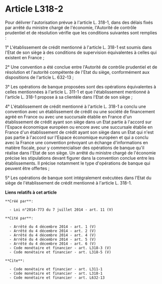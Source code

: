 # Article L318-2

Pour délivrer l'autorisation prévue à l'article L. 318-1, dans des délais fixés par arrêté du ministre chargé de l'économie,
l'Autorité de contrôle prudentiel et de résolution vérifie que les conditions suivantes sont remplies : 

1° L'établissement de crédit mentionné à l'article L. 318-1 est soumis dans l'Etat de son siège à des conditions de
supervision équivalentes à celles qui existent en France ; 

2° Une convention a été conclue entre l'Autorité de contrôle prudentiel et de résolution et l'autorité compétente de l'Etat
du siège, conformément aux dispositions de l'article L. 632-13 ; 

3° Les opérations de banque proposées sont des opérations équivalentes à celles mentionnées à l'article L. 311-1 et que
l'établissement mentionné à l'article L. 318-1 propose à sa clientèle dans l'Etat de son siège ; 

4° L'établissement de crédit mentionné à l'article L. 318-1 a conclu une convention avec un établissement de crédit ou une
société de financement agréé en France ou avec une succursale établie en France d'un établissement de crédit ayant son siège
dans un Etat partie à l'accord sur l'Espace économique européen ou encore avec une succursale établie en France d'un
établissement de crédit ayant son siège dans un Etat qui n'est pas partie à l'accord sur l'Espace économique européen et qui
a conclu avec la France une convention prévoyant un échange d'informations en matière fiscale, pour y commercialiser des
opérations de banque qu'il réalise dans l'Etat de son siège. Un arrêté du ministre chargé de l'économie précise les
stipulations devant figurer dans la convention conclue entre les établissements. Il précise notamment le type d'opérations de
banque qui peuvent être offertes ; 

5° Les opérations de banque sont intégralement exécutées dans l'Etat du siège de l'établissement de crédit mentionné à
l'article L. 318-1.

**Liens relatifs à cet article**

	**Créé par**:

	  - Loi n°2014-773 du 7 juillet 2014 - art. 11 (V)

	**Cité par**:

	  - Arrêté du 4 décembre 2014 - art. 1 (V)
	  - Arrêté du 4 décembre 2014 - art. 2 (V)
	  - Arrêté du 4 décembre 2014 - art. 4 (V)
	  - Arrêté du 4 décembre 2014 - art. 5 (V)
	  - Arrêté du 4 décembre 2014 - art. 6 (V)
	  - Code monétaire et financier - art. L318-3 (V)
	  - Code monétaire et financier - art. L318-5 (V)

	**Cite**:

	  - Code monétaire et financier - art. L311-1
	  - Code monétaire et financier - art. L318-1
	  - Code monétaire et financier - art. L632-13
